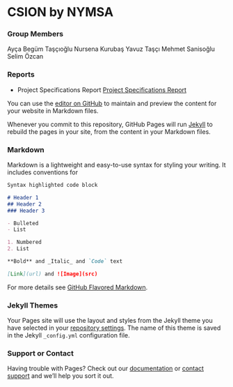# CSION by NYMSA
### Group Members
Ayça Begüm Taşçıoğlu
Nursena Kurubaş
Yavuz Taşçı
Mehmet Sanisoğlu
Selim Özcan

### Reports
- Project Specifications Report [Project Specifications Report](https://github.com/aeyc/csion/tree/master/Reports/Project%20Specifications)


You can use the [editor on GitHub](https://github.com/aeyc/csion/edit/master/README.md) to maintain and preview the content for your website in Markdown files.

Whenever you commit to this repository, GitHub Pages will run [Jekyll](https://jekyllrb.com/) to rebuild the pages in your site, from the content in your Markdown files.

### Markdown

Markdown is a lightweight and easy-to-use syntax for styling your writing. It includes conventions for

```markdown
Syntax highlighted code block

# Header 1
## Header 2
### Header 3

- Bulleted
- List

1. Numbered
2. List

**Bold** and _Italic_ and `Code` text

[Link](url) and ![Image](src)
```

For more details see [GitHub Flavored Markdown](https://guides.github.com/features/mastering-markdown/).

### Jekyll Themes

Your Pages site will use the layout and styles from the Jekyll theme you have selected in your [repository settings](https://github.com/aeyc/csion/settings). The name of this theme is saved in the Jekyll `_config.yml` configuration file.

### Support or Contact

Having trouble with Pages? Check out our [documentation](https://help.github.com/categories/github-pages-basics/) or [contact support](https://github.com/contact) and we’ll help you sort it out.

